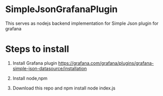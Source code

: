 # SimpleJsonGrafanaPlugin

This serves as nodejs backend implementation for Simple Json plugin for grafana

# Steps to install
1. Install Grafana plugin
https://grafana.com/grafana/plugins/grafana-simple-json-datasource/installation

2. Install node,npm
3. Download this repo and 
npm install
node index.js

